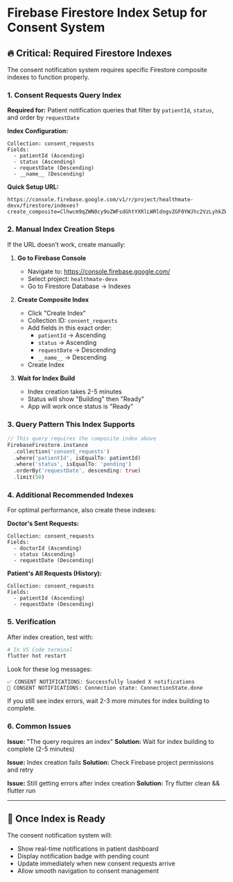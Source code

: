 # Firebase Firestore Index Setup for Consent System

## 🔥 Critical: Required Firestore Indexes

The consent notification system requires specific Firestore composite indexes to function properly.

### 1. Consent Requests Query Index

**Required for:** Patient notification queries that filter by `patientId`, `status`, and order by `requestDate`

**Index Configuration:**
```
Collection: consent_requests
Fields:
  - patientId (Ascending)
  - status (Ascending) 
  - requestDate (Descending)
  - __name__ (Descending)
```

**Quick Setup URL:**
```
https://console.firebase.google.com/v1/r/project/healthmate-devx/firestore/indexes?create_composite=Clhwcm9qZWN0cy9oZWFsdGhtYXRlLWRldngvZGF0YWJhc2VzLyhkZWZhdWx0KS9jb2xsZWN0aW9uR3JvdXBzL2NvbnNlbnRfcmVxdWVzdHMvaW5kZXhlcy9fEAEaDQoJcGF0aWVudElkEAEaCgoGc3RhdHVzEAEaDwoLcmVxdWVzdERhdGUQAhoMCghfX25hbWVfXxAC
```

### 2. Manual Index Creation Steps

If the URL doesn't work, create manually:

1. **Go to Firebase Console**
   - Navigate to: https://console.firebase.google.com/
   - Select project: `healthmate-devx`
   - Go to Firestore Database → Indexes

2. **Create Composite Index**
   - Click "Create Index"
   - Collection ID: `consent_requests`
   - Add fields in this exact order:
     - `patientId` → Ascending
     - `status` → Ascending  
     - `requestDate` → Descending
     - `__name__` → Descending
   - Create Index

3. **Wait for Index Build**
   - Index creation takes 2-5 minutes
   - Status will show "Building" then "Ready"
   - App will work once status is "Ready"

### 3. Query Pattern This Index Supports

```dart
// This query requires the composite index above
FirebaseFirestore.instance
  .collection('consent_requests')
  .where('patientId', isEqualTo: patientId)
  .where('status', isEqualTo: 'pending')
  .orderBy('requestDate', descending: true)
  .limit(50)
```

### 4. Additional Recommended Indexes

For optimal performance, also create these indexes:

**Doctor's Sent Requests:**
```
Collection: consent_requests
Fields:
  - doctorId (Ascending)
  - status (Ascending)
  - requestDate (Descending)
```

**Patient's All Requests (History):**
```
Collection: consent_requests  
Fields:
  - patientId (Ascending)
  - requestDate (Descending)
```

### 5. Verification

After index creation, test with:

```bash
# In VS Code terminal
flutter hot restart
```

Look for these log messages:
```
✅ CONSENT NOTIFICATIONS: Successfully loaded X notifications
🔐 CONSENT NOTIFICATIONS: Connection state: ConnectionState.done
```

If you still see index errors, wait 2-3 more minutes for index building to complete.

### 6. Common Issues

**Issue:** "The query requires an index"
**Solution:** Wait for index building to complete (2-5 minutes)

**Issue:** Index creation fails
**Solution:** Check Firebase project permissions and retry

**Issue:** Still getting errors after index creation
**Solution:** Try flutter clean && flutter run

---

## 🚀 Once Index is Ready

The consent notification system will:
- Show real-time notifications in patient dashboard
- Display notification badge with pending count
- Update immediately when new consent requests arrive
- Allow smooth navigation to consent management
